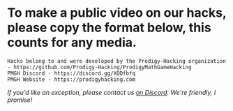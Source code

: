 # To make a public video on our hacks, please copy the format below, this counts for any media.

```text
Hacks belong to and were developed by the Prodigy-Hacking organization - https://github.com/Prodigy-Hacking/ProdigyMathGameHacking
PMGH Discord - https://discord.gg/XQDfbfq
PMGH Website - https://prodigyhacking.com
```

*If you'd like an exception, please contact us [on Discord](https://discord.gg/XQDfbfq). We're friendly, I promise!*
